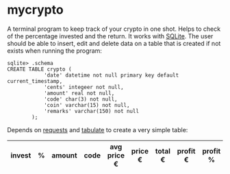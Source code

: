 # mycrypto

A terminal program to keep track of your crypto in one shot. Helps to check of the percentage invested and the return.
It works with [SQLite](https://sqlite.org).
The user should be able to insert, edit and delete data on a table that is created if not exists when running the program:

```
sqlite> .schema
CREATE TABLE crypto (
            'date' datetime not null primary key default current_timestamp,
            'cents' integeer not null,
            'amount' real not null,
            'code' char(3) not null,
            'coin' varchar(15) not null,
            'remarks' varchar(150) not null
        );
```
Depends on [requests](https://pypi.org/project/requests/) and [tabulate](https://pypi.org/project/tabulate/) to create a very simple table:

invest |  % | amount | code | avg price € | price € | total € | profit € | profit % | price USB | price ₿ | total ₿ | price $/₿ | price €/₿
------ | -- | ------ | ---- | ----------- | ------- | ------- | -------- | -------- | --------  | ------- | ------- | --------- | ---------


